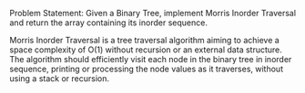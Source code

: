 Problem Statement: Given a Binary Tree, implement Morris Inorder Traversal and return the array containing its inorder sequence.

Morris Inorder Traversal is a tree traversal algorithm aiming to achieve a space complexity of O(1) without recursion or an external data structure. The algorithm should efficiently visit each node in the binary tree in inorder sequence, printing or processing the node values as it traverses, without using a stack or recursion.